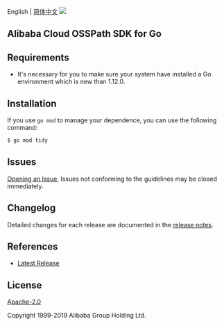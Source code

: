 English | [简体中文](README-CN.md)
![](https://aliyunsdk-pages.alicdn.com/icons/AlibabaCloud.svg)

## Alibaba Cloud OSSPath SDK for Go

## Requirements
- It's necessary for you to make sure your system have installed a Go environment which is new than 1.12.0.

## Installation
If you use `go mod` to manage your dependence, you can use the following command:

```sh
$ go mod tidy
```

## Issues
[Opening an Issue](https://github.com/aliyun/aliyun-ccp/issues/new), Issues not conforming to the guidelines may be closed immediately.

## Changelog
Detailed changes for each release are documented in the [release notes](./ChangeLog.txt).

## References
* [Latest Release](https://github.com/aliyun/aliyun-ccp/tree/master/osspath-sdk/go)

## License
[Apache-2.0](http://www.apache.org/licenses/LICENSE-2.0)

Copyright 1999-2019 Alibaba Group Holding Ltd.